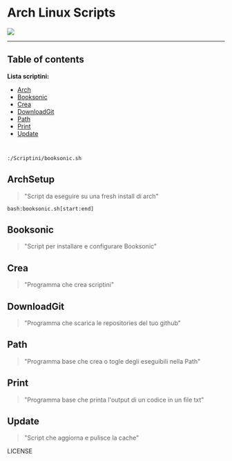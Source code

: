 # Arch Linux Scripts

![](https://archlinux.org/static/logos/archlinux-logo-dark-1200dpi.b42bd35d5916.png)

----------


## Table of contents
 <b>Lista scriptini:</b>
<!--ts-->

- [Arch](#ArchSetup)
- [Booksonic](#Booksonic)
- [Crea](#Crea)
- [DownloadGit](#DownloadGit)
- [Path](#Path)
- [Print](#Print)
- [Update](#Update)
<!--te-->

```bash:booksonic.sh
```

```py:booksonic.sh
```



```:/Scriptini/booksonic.sh```

<a name="ArchSetup"/> 

## ArchSetup
> "Script da eseguire su una fresh install di arch"
 
```bash:booksonic.sh[start:end]```

<a name="Booksonic"/>

## Booksonic
> "Script per installare e configurare Booksonic"

<a name="Crea"/>

## Crea
> "Programma che crea scriptini"

<a name="DownloadGit"/>

## DownloadGit
> "Programma che scarica le repositories del tuo github"

<a name="Path"/>

## Path
> "Programma base che crea o togle degli eseguibili nella Path"

<a name="Print"/>

## Print
> "Programma base che printa l'output di un codice in un file txt"

<a name="Update"/>

## Update
> "Script che aggiorna e pulisce la cache"

LICENSE 
